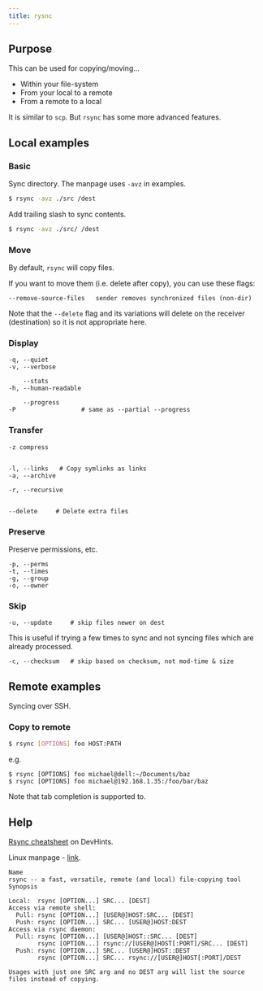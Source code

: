```yaml
---
title: rysnc
---
```


## Purpose

This can be used for copying/moving...

- Within your file-system
- From your local to a remote
- From a remote to a local

It is similar to `scp`. But `rsync` has some more advanced features.


## Local examples

### Basic

Sync directory. The manpage uses `-avz` in examples.

```sh
$ rsync -avz ./src /dest
```

Add trailing slash to sync contents.

```sh
$ rsync -avz ./src/ /dest
```

### Move

By default, `rsync` will copy files.

If you want to move them (i.e. delete after copy), you can use these flags:

```
--remove-source-files   sender removes synchronized files (non-dir)
```

Note that the `--delete` flag and its variations will delete on the receiver (destination) so it is not appropriate here.


### Display

```
-q, --quiet
-v, --verbose

    --stats
-h, --human-readable

    --progress
-P                  # same as --partial --progress
```

### Transfer

```
-z compress


-l, --links   # Copy symlinks as links
-a, --archive

-r, --recursive


--delete     # Delete extra files     
```

### Preserve

Preserve permissions, etc.

```
-p, --perms   
-t, --times
-g, --group 
-o, --owner
```

### Skip

```
-u, --update     # skip files newer on dest
```

This is useful if trying a few times to sync and not syncing files which are already processed.

```
-c, --checksum   # skip based on checksum, not mod-time & size
```


## Remote examples

Syncing over SSH.

### Copy to remote

```sh
$ rsync [OPTIONS] foo HOST:PATH
```

e.g.

```
$ rsync [OPTIONS] foo michael@dell:~/Documents/baz
$ rsync [OPTIONS] foo michael@192.168.1.35:/foo/bar/baz
```

Note that tab completion is supported to.



## Help

[Rsync cheatsheet](https://devhints.io/rsync) on DevHints.

Linux manpage - [link](https://linux.die.net/man/1/rsync).

```
Name
rsync -- a fast, versatile, remote (and local) file-copying tool
Synopsis

Local:  rsync [OPTION...] SRC... [DEST]
Access via remote shell:
  Pull: rsync [OPTION...] [USER@]HOST:SRC... [DEST]
  Push: rsync [OPTION...] SRC... [USER@]HOST:DEST
Access via rsync daemon:
  Pull: rsync [OPTION...] [USER@]HOST::SRC... [DEST]
        rsync [OPTION...] rsync://[USER@]HOST[:PORT]/SRC... [DEST]
  Push: rsync [OPTION...] SRC... [USER@]HOST::DEST
        rsync [OPTION...] SRC... rsync://[USER@]HOST[:PORT]/DEST

Usages with just one SRC arg and no DEST arg will list the source files instead of copying. 
```
